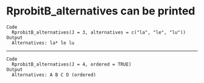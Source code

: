 # RprobitB_alternatives can be printed

    Code
      RprobitB_alternatives(J = 3, alternatives = c("la", "le", "lu"))
    Output
      Alternatives: la* le lu

---

    Code
      RprobitB_alternatives(J = 4, ordered = TRUE)
    Output
      Alternatives: A B C D (ordered)


